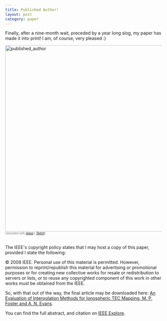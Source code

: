 ```yaml
--- 
title: Published Author!
layout: post
category: paper
---
```

Finally, after a nine-month wait, preceded by a year long slog, my paper has made it into print! I am, of course, very pleased :)

<div class="thumbnail"><a href="http://skitch.com/mattfoster/qmuj/published-author"><img src="http://img.skitch.com/20080624-jktd5r6c8tpusiefm93jm724sm.jpg" alt="published_author" width="600px" /></a><br /><span style="font-family: Lucida Grande, Trebuchet, sans-serif, Helvetica, Arial; font-size: 10px; color: #808080">Uploaded with <a href="http://plasq.com/">plasq</a>'s <a href="http://skitch.com">Skitch</a>!</span></div>
<br />

The IEEE's copyright policy states that I may host a copy of this paper, provided I state the following: 

&copy; 2008 IEEE. Personal use of this material is permitted. However, permission to reprint/republish this material for advertising or promotional purposes or for creating new collective works for resale or redistribution to servers or lists, or to reuse any copyrighted component of this work in other works must be obtained from the IEEE.

So, with that out of the way, the final article may be downloaded here: [An Evaluation of Interpolation Methods for Ionospheric TEC Mapping, M. P. Foster and A. N. Evans](http://files.my-mili.eu/igarss_interpolation.pdf).

You can find the full abstract, and citation on [IEEE Explore](http://ieeexplore.ieee.org/xpls/abs_all.jsp?isnumber=4544940&arnumber=4544944&count=31&index=30). 


